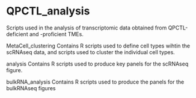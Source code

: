 # QPCTL_analysis

Scripts used in the analysis of transcriptomic data obtained from QPCTL-deficient and -proficient TMEs.


MetaCell_clustering 
Contains R scripts used to define cell types wihtin the scRNAseq data, and scripts used to cluster the individual cell types.

analysis 
Contains R scripts used to produce key panels for the scRNAseq figure.

bulkRNA_analysis
Contains R scripts used to produce the panels for the bulkRNAseq figures
